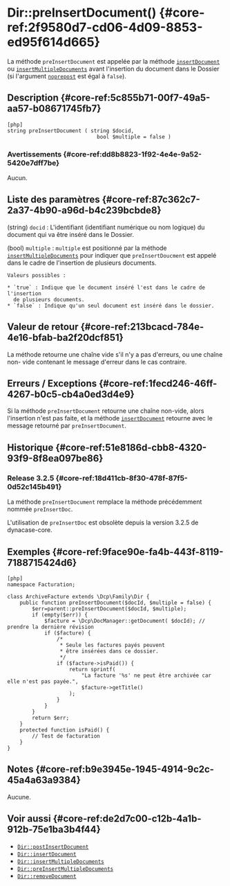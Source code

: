 # Dir::preInsertDocument() {#core-ref:2f9580d7-cd06-4d09-8853-ed95f614d665}

<div class="short-description" markdown="1">

La méthode `preInsertDocument` est appelée par la méthode
[`insertDocument`][Dir::insertDocument] ou
[`insertMultipleDocuments`][Dir::insertMultipleDocuments] avant l'insertion du
document dans le Dossier (si l'argument
[`noprepost`][Dir::insertDocument_noprepost] est égal à `false`).

</div>

## Description {#core-ref:5c855b71-00f7-49a5-aa57-b08671745fb7}

    [php]
    string preInsertDocument ( string $docid,
                                 bool $multiple = false )



### Avertissements {#core-ref:dd8b8823-1f92-4e4e-9a52-5420e7dff7be}

Aucun.

## Liste des paramètres {#core-ref:87c362c7-2a37-4b90-a96d-b4c239bcbde8}

(string) `docid`
:   L'identifiant (identifiant numérique ou nom logique) du document qui va être
    inséré dans le Dossier.

(bool) `multiple`
:   `multiple` est positionné par la méthode
    [`insertMultipleDocuments`][Dir::insertMultipleDocuments] pour indiquer que
    `preInsertDoucment` est appelé dans le cadre de l'insertion de plusieurs
    documents.
    
    Valeurs possibles :
    
    * `true` : Indique que le document inséré l'est dans le cadre de l'insertion
      de plusieurs documents.
    * `false` : Indique qu'un seul document est inséré dans le dossier.

## Valeur de retour {#core-ref:213bcacd-784e-4e16-bfab-ba2f20dcf851}

La méthode retourne une chaîne vide s'il n'y a pas d'erreurs, ou une chaîne non-
vide contenant le message d'erreur dans le cas contraire.

## Erreurs / Exceptions {#core-ref:1fecd246-46ff-4267-b0c5-cb4a0ed3d4e9}

Si la méthode `preInsertDocument` retourne une chaîne non-vide, alors
l'insertion n'est pas faite, et la méthode
[`insertDocument`][Dir::insertDocument] retourne avec le message retourné par
`preInsertDocument`.

## Historique {#core-ref:51e8186d-cbb8-4320-93f9-8f8ea097be86}

### Release 3.2.5 {#core-ref:18d411cb-8f30-478f-87f5-0d52c145b491}

La méthode `preInsertDocument` remplace la méthode précédemment nommée
`preInsertDoc`.

L'utilisation de `preInsertDoc` est obsolète depuis la version 3.2.5 de
dynacase-core.

## Exemples {#core-ref:9face90e-fa4b-443f-8119-7188715424d6}

    [php]
    namespace Facturation;
    
    class ArchiveFacture extends \Dcp\Family\Dir {
        public function preInsertDocument($docId, $multiple = false) {
            $err=parent::preInsertDocument($docId, $multiple);
            if (empty($err)) {
                $facture = \Dcp\DocManager::getDocument( $docId); // prendre la dernière révision
                if ($facture) {
                    /*
                     * Seule les factures payés peuvent
                     * être insérées dans ce dossier.
                     */
                    if ($facture->isPaid()) {
                        return sprintf(
                            "La facture '%s' ne peut être archivée car elle n'est pas payée.",
                            $facture->getTitle()
                        );
                    }
                }
            }
            return $err;
        }
        protected function isPaid() {
            // Test de facturation
        }
    }

## Notes {#core-ref:b9e3945e-1945-4914-9c2c-45a4a63a9384}

Aucune.

## Voir aussi {#core-ref:de2d7c00-c12b-4a1b-912b-75e1ba3b4f44}

- [`Dir::postInsertDocument`][Dir::postInsertDocument]
- [`Dir::insertDocument`][Dir::insertDocument]
- [`Dir::insertMultipleDocuments`][Dir::insertMultipleDocuments]
- [`Dir::preInsertMultipleDocuments`][Dir::preInsertMultipleDocuments]
- [`Dir::removeDocument`][Dir::removeDocument]

<!-- links -->
[Dir::postInsertDocument]: #core-ref:65ec2b4a-8878-4004-8e42-0de8c359a231
[Dir::insertDocument]: #core-ref:9575ff95-480a-4dfb-9cd0-b89f44c3fad7
[Dir::insertMultipleDocuments]: #core-ref:098cf44e-568d-4dd2-8dd0-e2f104bc8615
[Dir::removeDocument]: #core-ref:d337e186-8066-49e2-92a0-26aa518cbf41
[Dir::insertDocument_noprepost]: #core-ref:f4d478ce-8145-4975-801e-d6158cb8b7d2
[Dir::preInsertMultipleDocuments]: #core-ref:f2b05730-8eca-43de-a9f4-6075c7f19d66
